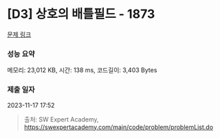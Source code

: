 # [D3] 상호의 배틀필드 - 1873 

[문제 링크](https://swexpertacademy.com/main/code/problem/problemDetail.do?contestProbId=AV5LyE7KD2ADFAXc) 

### 성능 요약

메모리: 23,012 KB, 시간: 138 ms, 코드길이: 3,403 Bytes

### 제출 일자

2023-11-17 17:52



> 출처: SW Expert Academy, https://swexpertacademy.com/main/code/problem/problemList.do